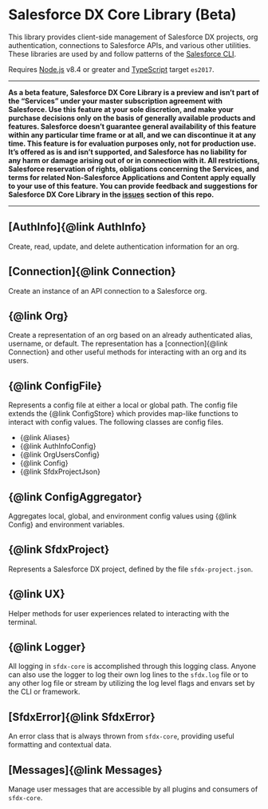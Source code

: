 # Salesforce DX Core Library (Beta)
This library provides client-side management of Salesforce DX projects, org authentication, connections to Salesforce APIs, and various other utilities. These libraries are used by and follow patterns of the [Salesforce CLI](https://developer.salesforce.com/tools/sfdxcli).

Requires [Node.js](https://nodejs.org) v8.4 or greater and [TypeScript](http://www.typescriptlang.org/) target `es2017`.

____
**As a beta feature, Salesforce DX Core Library is a preview and isn’t part of the “Services” under your master subscription agreement with Salesforce. Use this feature at your sole discretion, and make your purchase decisions only on the basis of generally available products and features. Salesforce doesn’t guarantee general availability of this feature within any particular time frame or at all, and we can discontinue it at any time. This feature is for evaluation purposes only, not for production use. It’s offered as is and isn’t supported, and Salesforce has no liability for any harm or damage arising out of or in connection with it. All restrictions, Salesforce reservation of rights, obligations concerning the Services, and terms for related Non-Salesforce Applications and Content apply equally to your use of this feature. You can provide feedback and suggestions for Salesforce DX Core Library in the [issues](TODO:replace-with-link-to-github-issues) section of this repo.**
____

## [AuthInfo]{@link AuthInfo}

Create, read, update, and delete authentication information for an org.

## [Connection]{@link Connection}

Create an instance of an API connection to a Salesforce org.

## {@link Org}

Create a representation of an org based on an already authenticated alias, username, or default. The representation has a [connection]{@link Connection} and other useful methods for interacting with an org and its users.

## {@link ConfigFile}

Represents a config file at either a local or global path. The config file extends the {@link ConfigStore} which provides map-like functions to interact with config values. The following classes are config files.

* {@link Aliases}
* {@link AuthInfoConfig}
* {@link OrgUsersConfig}
* {@link Config}
* {@link SfdxProjectJson}

## {@link ConfigAggregator}

Aggregates local, global, and environment config values using {@link Config} and environment variables.

## {@link SfdxProject}

Represents a Salesforce DX project, defined by the file `sfdx-project.json`.

## {@link UX}

Helper methods for user experiences related to interacting with the terminal.

## {@link Logger}

All logging in `sfdx-core` is accomplished through this logging class. Anyone can also use the logger to log their own log lines to the `sfdx.log` file or to any other log file or stream by utilizing the log level flags and envars set by the CLI or framework.

## [SfdxError]{@link SfdxError}

An error class that is always thrown from `sfdx-core`, providing useful formatting and contextual data.

## [Messages]{@link Messages}

Manage user messages that are accessible by all plugins and consumers of `sfdx-core`.

